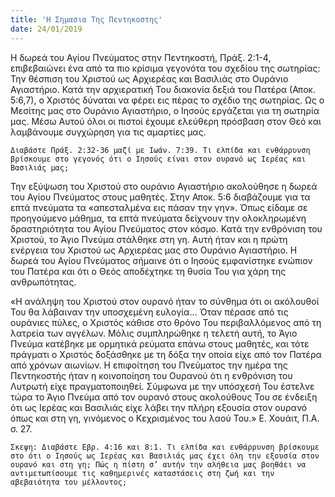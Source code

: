 ```yaml
---
title: 'Η Σημασια Της Πεντηκοστης'
date: 24/01/2019
---
```


Η δωρεά του Αγίου Πνεύματος στην Πεντηκοστή, Πράξ. 2:1-4, επιβεβαιώνει ένα από τα πιο κρίσιμα γεγονότα του σχεδίου της σωτηρίας: Την θέσπιση του Χριστού ως Αρχιερέας και Βασιλιάς στο Ουράνιο Αγιαστήριο. Κατά την αρχιερατική Του διακονία δεξιά του Πατέρα (Αποκ. 5:6,7), ο Χριστός δύναται να φέρει εις πέρας το σχέδιο της σωτηρίας. Ως ο Μεσίτης μας στο Ουράνιο Αγιαστήριο, ο Ιησούς εργάζεται για τη σωτηρία μας. Μέσω Αυτού όλοι οι πιστοί έχουμε ελεύθερη πρόσβαση στον Θεό και λαμβάνουμε συγχώρηση για τις αμαρτίες μας.

`Διαβάστε Πράξ. 2:32-36 μαζί με Ιωάν. 7:39. Τι ελπίδα και ενθάρρυνση βρίσκουμε στο γεγονός ότι ο Ιησούς είναι στον ουρανό ως Ιερέας και Βασιλιάς μας;`

Την εξύψωση του Χριστού στο ουράνιο Αγιαστήριο ακολούθησε η δωρεά του Αγίου Πνεύματος στους μαθητές. Στην Αποκ. 5:6 διαβάζουμε για τα επτά πνεύματα τα «απεσταλμένα εις πάσαν την γην». Όπως είδαμε σε προηγούμενο μάθημα, τα επτά πνεύματα δείχνουν την ολοκληρωμένη δραστηριότητα του Αγίου Πνεύματος στον κόσμο. Κατά την ενθρόνιση του Χριστού, το Άγιο Πνεύμα στάλθηκε στη γη. Αυτή ήταν και η πρώτη ενέργεια του Χριστού ως Αρχιερέας μας στο Ουράνιο Αγιαστήριο. Η δωρεά του Αγίου Πνεύματος σήμαινε ότι ο Ιησούς εμφανίστηκε ενώπιον του Πατέρα και ότι ο Θεός αποδέχτηκε τη θυσία Του για χάρη της ανθρωπότητας.

«Η ανάληψη του Χριστού στον ουρανό ήταν το σύνθημα ότι οι ακόλουθοί Του θα λάβαιναν την υποσχεμένη ευλογία… Όταν πέρασε από τις ουράνιες πύλες, ο Χριστός κάθισε στο θρόνο Του περιβαλλόμενος από τη λατρεία των αγγέλων. Μόλις συμπληρώθηκε η τελετή αυτή, το Άγιο Πνεύμα κατέβηκε με ορμητικά ρεύματα επάνω στους μαθητές, και τότε πράγματι ο Χριστός δοξάσθηκε με τη δόξα την οποία είχε από τον Πατέρα από χρόνων αιωνίων. Η επιφοίτηση του Πνεύματος την ημέρα της Πεντηκοστής ήταν η κοινοποίηση του Ουρανού ότι η ενθρόνιση του Λυτρωτή είχε πραγματοποιηθεί. Σύμφωνα με την υπόσχεσή Του έστελνε τώρα το Άγιο Πνεύμα από τον ουρανό στους ακολούθους Του σε ένδειξη ότι ως Ιερέας και Βασιλιάς είχε λάβει την πλήρη εξουσία στον ουρανό όπως και στη γη, γινόμενος ο Κεχρισμένος του λαού Του.» Ε. Χουάιτ, Π.Α. σ. 27.

`Σκεψη: Διαβάστε Εβρ. 4:16 και 8:1. Τι ελπίδα και ενθάρρυνση βρίσκουμε στο ότι ο Ιησούς ως Ιερέας και Βασιλιάς μας έχει όλη την εξουσία στον ουρανό και στη γη; Πώς η πίστη σ’ αυτήν την αλήθεια μας βοηθάει να αντιμετωπίσουμε τις καθημερινές καταστάσεις στη ζωή και την αβεβαιότητα του μέλλοντος;`
